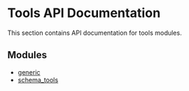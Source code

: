 # Tools API Documentation

This section contains API documentation for tools modules.

## Modules

- [generic](generic.md)
- [schema_tools](schema_tools.md)
